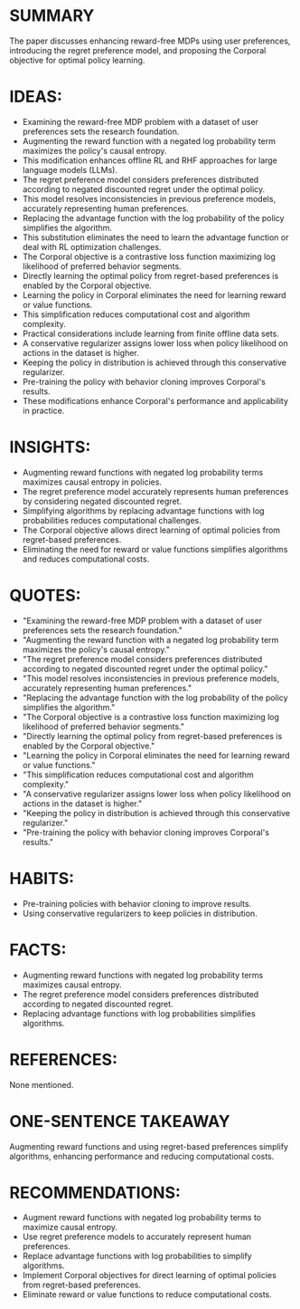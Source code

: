 # SUMMARY
The paper discusses enhancing reward-free MDPs using user preferences, introducing the regret preference model, and proposing the Corporal objective for optimal policy learning.

# IDEAS:
- Examining the reward-free MDP problem with a dataset of user preferences sets the research foundation.
- Augmenting the reward function with a negated log probability term maximizes the policy's causal entropy.
- This modification enhances offline RL and RHF approaches for large language models (LLMs).
- The regret preference model considers preferences distributed according to negated discounted regret under the optimal policy.
- This model resolves inconsistencies in previous preference models, accurately representing human preferences.
- Replacing the advantage function with the log probability of the policy simplifies the algorithm.
- This substitution eliminates the need to learn the advantage function or deal with RL optimization challenges.
- The Corporal objective is a contrastive loss function maximizing log likelihood of preferred behavior segments.
- Directly learning the optimal policy from regret-based preferences is enabled by the Corporal objective.
- Learning the policy in Corporal eliminates the need for learning reward or value functions.
- This simplification reduces computational cost and algorithm complexity.
- Practical considerations include learning from finite offline data sets.
- A conservative regularizer assigns lower loss when policy likelihood on actions in the dataset is higher.
- Keeping the policy in distribution is achieved through this conservative regularizer.
- Pre-training the policy with behavior cloning improves Corporal's results.
- These modifications enhance Corporal's performance and applicability in practice.

# INSIGHTS:
- Augmenting reward functions with negated log probability terms maximizes causal entropy in policies.
- The regret preference model accurately represents human preferences by considering negated discounted regret.
- Simplifying algorithms by replacing advantage functions with log probabilities reduces computational challenges.
- The Corporal objective allows direct learning of optimal policies from regret-based preferences.
- Eliminating the need for reward or value functions simplifies algorithms and reduces computational costs.

# QUOTES:
- "Examining the reward-free MDP problem with a dataset of user preferences sets the research foundation."
- "Augmenting the reward function with a negated log probability term maximizes the policy's causal entropy."
- "The regret preference model considers preferences distributed according to negated discounted regret under the optimal policy."
- "This model resolves inconsistencies in previous preference models, accurately representing human preferences."
- "Replacing the advantage function with the log probability of the policy simplifies the algorithm."
- "The Corporal objective is a contrastive loss function maximizing log likelihood of preferred behavior segments."
- "Directly learning the optimal policy from regret-based preferences is enabled by the Corporal objective."
- "Learning the policy in Corporal eliminates the need for learning reward or value functions."
- "This simplification reduces computational cost and algorithm complexity."
- "A conservative regularizer assigns lower loss when policy likelihood on actions in the dataset is higher."
- "Keeping the policy in distribution is achieved through this conservative regularizer."
- "Pre-training the policy with behavior cloning improves Corporal's results."

# HABITS:
- Pre-training policies with behavior cloning to improve results.
- Using conservative regularizers to keep policies in distribution.

# FACTS:
- Augmenting reward functions with negated log probability terms maximizes causal entropy.
- The regret preference model considers preferences distributed according to negated discounted regret.
- Replacing advantage functions with log probabilities simplifies algorithms.

# REFERENCES:
None mentioned.

# ONE-SENTENCE TAKEAWAY
Augmenting reward functions and using regret-based preferences simplify algorithms, enhancing performance and reducing computational costs.

# RECOMMENDATIONS:
- Augment reward functions with negated log probability terms to maximize causal entropy.
- Use regret preference models to accurately represent human preferences.
- Replace advantage functions with log probabilities to simplify algorithms.
- Implement Corporal objectives for direct learning of optimal policies from regret-based preferences.
- Eliminate reward or value functions to reduce computational costs.